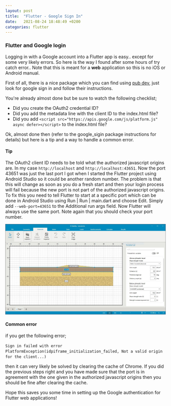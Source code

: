 ```yaml
---
layout: post
title:  "Flutter - Google Sign In"
date:   2021-08-24 18:48:49 +0200
categories: flutter
---
```


### Flutter and Google login

Logging in with a Google account into a Flutter app is easy.. except for some very likely errors. So here is the way I found after some hours of try catch error.. Note that this is meant for a **web** application so this is no iOS or Android manual.

First of all, there is a nice package which you can find using [pub dev](https://pub.dev/), just look for google sign in and follow their instructions.

You're already almost done but be sure to watch the following checklist;

* Did you create the OAuth2 credential ID?
* Did you add the metadata line with the client ID to the index.html file?
* Did you add ```<script src="https://apis.google.com/js/platform.js" async defer></script>``` to the index.html file?

Ok, almost done then (refer to the google_sigin package instructions for details) but here is a tip and a way to handle a common error.

#### Tip

The OAuth2 client ID needs to be told what the authorized javascript origins are. In my case ```http://localhost``` and ```http://localhost:43651```. Now the port 43651 was just the last port I got when I started the Flutter project using Android Studio so it could be another random number. The problem is that this will change as soon as you do a fresh start and then your login process will fail because the new port is not part of the authorized javascript origins. To fix this you need to tell Flutter to start at a specific port which can be done in Android Studio using Run | Run | main.dart and choose Edit. Simply add ```--web-port=43651``` to the Additional run args field. Now Flutter will always use the same port. Note again that you should check your port number.

![android studio option](https://github.com/breinbaas/breinbaas.github.io/blob/master/img/01.02.jpg?raw=true)

#### Common error

if you get the following error;

```Sign in failed with error PlatformException(idpiframe_initialization_failed, Not a valid origin for the client...)``` 

then it can very likely be solved by clearing the cache of Chrome. If you did the previous steps right and you have made sure that the port is in agreement with the one given in the authorized javascript origins then you should be fine after clearing the cache.

Hope this saves you some time in setting up the Google authentication for Flutter web applications!
